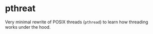 # pthreat

Very minimal rewrite of POSIX threads (`pthread`) to learn how threading works under the hood.
